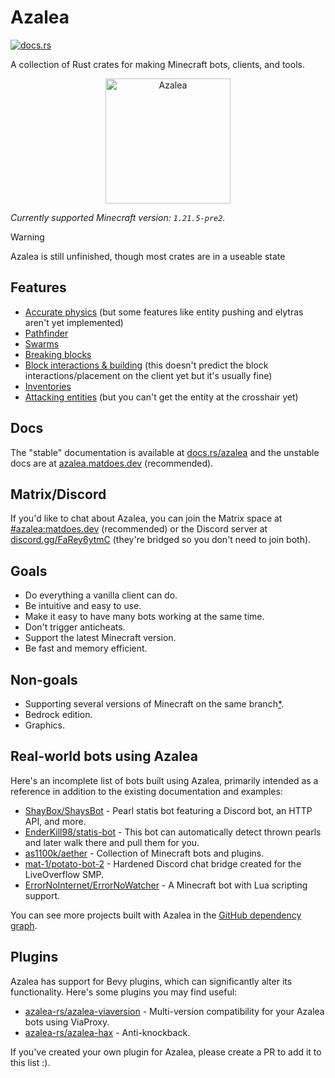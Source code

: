 # Azalea

[![docs.rs](https://img.shields.io/docsrs/azalea)](https://docs.rs/azalea)

A collection of Rust crates for making Minecraft bots, clients, and tools.

<p align="center">
    <img src="https://github.com/azalea-rs/azalea/assets/27899617/b98a42df-5cf0-4d1f-ae7c-ecca333e3cab" alt="Azalea" height="200">
</p>

<!-- The line below is automatically read and updated by the migrate script, so don't change it manually. -->

_Currently supported Minecraft version: `1.21.5-pre2`._

> [!WARNING]
> Azalea is still unfinished, though most crates are in a useable state

## Features

-   [Accurate physics](https://github.com/azalea-rs/azalea/blob/main/azalea-physics/src/lib.rs) (but some features like entity pushing and elytras aren't yet implemented)
-   [Pathfinder](https://azalea.matdoes.dev/azalea/pathfinder/index.html)
-   [Swarms](https://azalea.matdoes.dev/azalea/swarm/index.html)
-   [Breaking blocks](https://azalea.matdoes.dev/azalea/struct.Client.html#method.mine)
-   [Block interactions & building](https://azalea.matdoes.dev/azalea/struct.Client.html#method.block_interact) (this doesn't predict the block interactions/placement on the client yet but it's usually fine)
-   [Inventories](https://azalea.matdoes.dev/azalea/struct.Client.html#impl-ContainerClientExt-for-Client)
-   [Attacking entities](https://azalea.matdoes.dev/azalea/struct.Client.html#method.attack) (but you can't get the entity at the crosshair yet)

## Docs

The "stable" documentation is available at [docs.rs/azalea](https://docs.rs/azalea) and the unstable docs are at [azalea.matdoes.dev](https://azalea.matdoes.dev) (recommended).

## Matrix/Discord

If you'd like to chat about Azalea, you can join the Matrix space at [#azalea:matdoes.dev](https://matrix.to/#/#azalea:matdoes.dev) (recommended) or the Discord server at [discord.gg/FaRey6ytmC](https://discord.gg/FaRey6ytmC) (they're bridged so you don't need to join both).

## Goals

-   Do everything a vanilla client can do.
-   Be intuitive and easy to use.
-   Make it easy to have many bots working at the same time.
-   Don't trigger anticheats.
-   Support the latest Minecraft version.
-   Be fast and memory efficient.

## Non-goals

-   Supporting several versions of Minecraft on the same branch[\*](https://github.com/azalea-rs/azalea-viaversion).
-   Bedrock edition.
-   Graphics.

## Real-world bots using Azalea

Here's an incomplete list of bots built using Azalea, primarily intended as a reference in addition to the existing documentation and examples:

-   [ShayBox/ShaysBot](https://github.com/ShayBox/ShaysBot) - Pearl statis bot featuring a Discord bot, an HTTP API, and more.
-   [EnderKill98/statis-bot](https://github.com/EnderKill98/stasis-bot) - This bot can automatically detect thrown pearls and later walk there and pull them for you.
-   [as1100k/aether](https://github.com/as1100k/aether) - Collection of Minecraft bots and plugins.
-   [mat-1/potato-bot-2](https://github.com/mat-1/potato-bot-2) - Hardened Discord chat bridge created for the LiveOverflow SMP.
-   [ErrorNoInternet/ErrorNoWatcher](https://github.com/ErrorNoInternet/ErrorNoWatcher) - A Minecraft bot with Lua scripting support.

You can see more projects built with Azalea in the [GitHub dependency graph](https://github.com/azalea-rs/azalea/network/dependents).

## Plugins

Azalea has support for Bevy plugins, which can significantly alter its functionality. Here's some plugins you may find useful:

-   [azalea-rs/azalea-viaversion](https://github.com/azalea-rs/azalea-viaversion) - Multi-version compatibility for your Azalea bots using ViaProxy.
-   [azalea-rs/azalea-hax](https://github.com/azalea-rs/azalea-hax) - Anti-knockback.

If you've created your own plugin for Azalea, please create a PR to add it to this list :).
